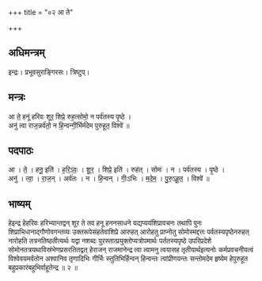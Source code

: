 +++
title = "०२ आ ते"

+++
## अधिमन्त्रम्
इन्द्रः। प्रभूवसुराङ्गिरसः। त्रिष्टुप्।

## मन्त्रः
आ ते॒ हनू॑ हरिवः शूर॒ शिप्रे॒ रुह॒त्सोमो॒ न पर्व॑तस्य पृ॒ष्ठे ।  
अनु॑ त्वा राज॒न्नर्व॑तो॒ न हि॒न्वन्गी॒र्भिर्म॑देम पुरुहूत॒ विश्वे॑ ॥

## पदपाठः
आ । ते॒ । हनू॒ इति॑ । ह॒रि॒ऽवः॒ । शू॒र॒ । शिप्रे॒ इति॑ । रुह॑त् । सोमः॑ । न । पर्व॑तस्य । पृ॒ष्ठे ।  
अनु॑ । त्वा॒ । रा॒ज॒न् । अर्व॑तः । न । हि॒न्वन् । गीः॒ऽभिः । म॒दे॒म॒ । पु॒रु॒ऽहू॒त॒ । विश्वे॑ ॥

## भाष्यम्
हेइन्द्र हेहरिवः हरिभ्यान्तद्वन् शूर ते तव हनू हननसाधने यद्यप्ययंशिप्रावचनः तथापि पुनः शिप्राभिधानाद्गौणोवगन्तव्यः उक्तरूपेसंहतेवाशिप्रे आरुहत् आरोहतु प्राप्नोतु सोमोस्मद्दत्तः पर्वतस्यपृष्ठेनरुहत् नारोहति तत्रनतिष्ठतीत्यर्थः यद्वा नशब्दः पुरस्तात्प्रयुक्तोप्यत्रोपमार्थः पर्ततस्यपृष्ठे उपरिप्रदेशे सोमोनतत्रयथाविस्रंभेणप्रसरतितद्वत् हेराजन् राजमानेन्द्र त्वा त्वामनु त्वयासह तृतीयार्थइत्यनोः कर्मप्रवचनीयत्वं विश्वेवयमर्वतोन अश्वानिव तृणादिभिः गीर्भिः स्तुतिभिर्हिन्वन् हिन्वन्तः त्वांप्रीणयन्तः सन्तोमदेम हृष्येम हेपुरुहूत बहुप्रकारंबहुभिर्वाहूतेन्द्र ॥ २ ॥